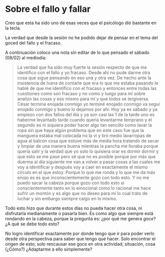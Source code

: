 # Sobre el fallo y fallar
Creo que esta ha sido uno de esas veces que el psicólogo dió bastante en la tecla.

La verdad que desde la sesión no he podido dejar de pensar en el tema del goced del fallo y el fracaso.

A continuación coloco una nota sin editar de lo que pensado el sábado (08/02) al mediodía:

> La verdad que ha sido muy fuerte la sesión respecto de que me identifico con
> el fallo y yo fracaso. Desde ahí no pude darme otra cosa que sigue pensando
> en eso una y otra vez. De hecho ante la insistencia de Ivana de contarle que
> era lo que me estaba pasando le hablé de que me identifico con el fracaso y
> entonces entre todas las cuestiones como son fracaso y no como y luego para
> mí sobre analizo las cosas y eso mismo para mí y que todos se tergiversa.
> César termina enojada conmigo yo terminé enojado conmigo va seguí enojado
> conmigo y bueno lo dejamos por ahí. Hoy ya es sábado y ya empiezo con dos
> fallos del día y ya son casi las 1 de la tarde uno es haberme levantado tarde
> cuando quería levantarme temprano y el segundo es ni siquiera poder hacer
> algo tan sencillo como lavar la ropa sin que haya algún problema que en este
> caso fue que la manguera estaba mal colocada no la vi y tiró medio lavarropas
> de agua al balcón cosa que estuve más de media hora tratando de secar y
> limpiar de una manera buena mientras la pancha me lloraba porque quería salir
> y la verdad que yo solo lo quisiera orar es dormir dormir y que esto se me
> pase pero sé que no es posible porque por más que duerma al día siguiente me
> van a volver a pasar cosas a las cuales me voy a identificar y después voy a
> caer en exactamente el mismo círculo en el que estoy. Porque lo que me ronda
> y lo que me da más enojo es es que inconscientemente gozo con todo esto. Y no
> me puedo sacar la cabeza porque gozo con todo esto sí conscientemente tanto
> en lo emocional como lo racional me hace sufrir un montón y es algo que no
> deseo para mí lo cual trato de luchar y sin embargo siempre caigo en lo
> mismo.

Todo esto hizo que durante estos días no pueda hacer otra cosa,
ni disfrutarla medianamente o pasarla bien.
Es como algo que siempre está rondando en la cabeza,
porque la pregunta es:
¿por qué me genera *goce*?
¿A qué se debe todo esto?

No logro identificar exactamente por donde tengo que ir para poder verlo desde
otra perspectiva para saber que tengo que hacer.
Solo encontrar el origen de esto;
solo rencausar ese goce en otra actividad, situación, cosa (¿Cómo?)
¿Adaptarme a ello simplemente?

<!-- Hablar con sebastian de que ivana cree que me queda comodo el y por tanto
es algo de lo que no voy a salir hasta que no esté incomodo -->
